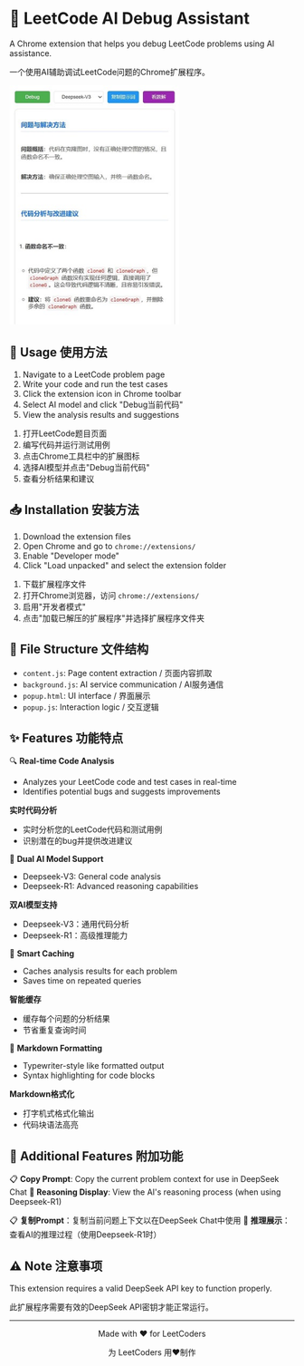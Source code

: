 # 🚀 LeetCode AI Debug Assistant

A Chrome extension that helps you debug LeetCode problems using AI assistance.

一个使用AI辅助调试LeetCode问题的Chrome扩展程序。

<img src="./images/pic1.jpg" width="300" alt="Extension Screenshot">

## 🎯 Usage 使用方法

1. Navigate to a LeetCode problem page
2. Write your code and run the test cases
3. Click the extension icon in Chrome toolbar
4. Select AI model and click "Debug当前代码"
5. View the analysis results and suggestions

<!-- 分隔两个列表 -->

1. 打开LeetCode题目页面
2. 编写代码并运行测试用例
3. 点击Chrome工具栏中的扩展图标
4. 选择AI模型并点击"Debug当前代码"
5. 查看分析结果和建议

## 📥 Installation 安装方法

1. Download the extension files
2. Open Chrome and go to `chrome://extensions/`
3. Enable "Developer mode"
4. Click "Load unpacked" and select the extension folder

<!-- 分隔两个列表 -->

1. 下载扩展程序文件
2. 打开Chrome浏览器，访问 `chrome://extensions/`
3. 启用"开发者模式"
4. 点击"加载已解压的扩展程序"并选择扩展程序文件夹

## 📁 File Structure 文件结构

- `content.js`: Page content extraction / 页面内容抓取
- `background.js`: AI service communication / AI服务通信 
- `popup.html`: UI interface / 界面展示
- `popup.js`: Interaction logic / 交互逻辑

## ✨ Features 功能特点

🔍 **Real-time Code Analysis** 
- Analyzes your LeetCode code and test cases in real-time
- Identifies potential bugs and suggests improvements
  
**实时代码分析**
- 实时分析您的LeetCode代码和测试用例
- 识别潜在的bug并提供改进建议

🤖 **Dual AI Model Support**
- Deepseek-V3: General code analysis
- Deepseek-R1: Advanced reasoning capabilities
  
**双AI模型支持**
- Deepseek-V3：通用代码分析
- Deepseek-R1：高级推理能力

💾 **Smart Caching**
- Caches analysis results for each problem
- Saves time on repeated queries
  
**智能缓存**
- 缓存每个问题的分析结果
- 节省重复查询时间

📝 **Markdown Formatting**
- Typewriter-style like formatted output
- Syntax highlighting for code blocks
  
**Markdown格式化**
- 打字机式格式化输出
- 代码块语法高亮

## 🎨 Additional Features 附加功能

📋 **Copy Prompt**: Copy the current problem context for use in DeepSeek Chat
🧠 **Reasoning Display**: View the AI's reasoning process (when using Deepseek-R1)

📋 **复制Prompt**：复制当前问题上下文以在DeepSeek Chat中使用
🧠 **推理展示**：查看AI的推理过程（使用Deepseek-R1时）

## ⚠️ Note 注意事项

This extension requires a valid DeepSeek API key to function properly.

此扩展程序需要有效的DeepSeek API密钥才能正常运行。

---

<p align="center">Made with ❤️ for LeetCoders</p>
<p align="center">为 LeetCoders 用❤️制作</p> 